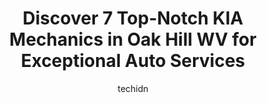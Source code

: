 ---
layout: ampstory
image: https://images.unsplash.com/photo-1598870113763-84b6f70c0fb3?ixlib=rb-4.0.3&ixid=MnwxMjA3fDB8MHxwaG90by1wYWdlfHx8fGVufDB8fHx8&auto=format&fit=crop&w=640&h=853&q=80
author: techidn
featured: false
description: Experience the excellence of automotive service by visiting the 7 best KIA Mechanic in Oak Hill WV, USA. With their expertise, attention to detail, and commitment to customer satisfaction, y
title: Discover 7 Top-Notch KIA Mechanics in Oak Hill WV for Exceptional Auto Services
cover:
   title: Discover 7 Top-Notch KIA Mechanics in Oak Hill WV for Exceptional Auto Services
   subtitle: Rickpate
   background: https://images.unsplash.com/photo-1598870113763-84b6f70c0fb3?ixlib=rb-4.0.3&ixid=MnwxMjA3fDB8MHxwaG90by1wYWdlfHx8fGVufDB8fHx8&auto=format&fit=crop&w=640&h=853&q=80

pages: 
 - layout: thirds
   top: <h1>#1 King Coal Chevrolet Co</h1>
   bottom: "<p>The whole experience was wonderful, from the time Rick Hogan met us and showed us our vehicle to dealing with Ricky Chancey in finance. Both these men were awesome to dea</p>"
   background: https://www.knot35.com/toplist/wp-content/uploads/2023/06/best-kia-mechanic-1-in-oak-hill-wv-1685837017.jpeg
   backgroundblur: true
 - layout: thirds
   top: <h1>#2 Friendship Kia of Beckley</h1>
   bottom: "<p>111 Midtown Ave, Mt Hope, WV 25880, United States</p>"
   background: https://www.knot35.com/toplist/wp-content/uploads/2023/06/best-kia-mechanic-2-in-oak-hill-wv-1685837017.jpeg
   cta:
      link: https://www.knot35.com/toplist/discover-7-top-notch-kia-mechanics-in-oak-hill-wv-for-exceptional-auto-services/
      text: Discover 7 Top-Notch KIA Mechanics in Oak Hill WV for Exceptional Auto Services
 - layout: thirds
   top: <h1>#3 Advance Auto Parts</h1>
   bottom: "<p>1650 Main St E, Oak Hill, WV 25901, United States</p>"
   background: https://www.knot35.com/toplist/wp-content/uploads/2023/06/best-kia-mechanic-3-in-oak-hill-wv-1685837018.jpeg
   cta:
      link: https://www.knot35.com/toplist/discover-7-top-notch-kia-mechanics-in-oak-hill-wv-for-exceptional-auto-services/
      text: Discover 7 Top-Notch KIA Mechanics in Oak Hill WV for Exceptional Auto Services
 - layout: thirds
   top: <h1>#4 AutoZone Auto Parts</h1>
   bottom: "<p>375 Mall Rd, Oak Hill, WV 25901, United States</p>"
   background: https://images.unsplash.com/photo-1533998839656-76f5e4b2bccb?ixlib=rb-4.0.3&ixid=MnwxMjA3fDB8MHxwaG90by1wYWdlfHx8fGVufDB8fHx8&auto=format&fit=crop&w=640&h=853&q=80
   cta:
      link: https://www.knot35.com/toplist/discover-7-top-notch-kia-mechanics-in-oak-hill-wv-for-exceptional-auto-services/
      text: Discover 7 Top-Notch KIA Mechanics in Oak Hill WV for Exceptional Auto Services
 - layout: thirds
   top: <h1>#5 DTE Repair & Towing</h1>
   bottom: "<p>1101 Main St E, Oak Hill, WV 25901, United States</p>"
   background: https://images.unsplash.com/photo-1595364397663-fca4f075d796?ixlib=rb-4.0.3&ixid=MnwxMjA3fDB8MHxwaG90by1wYWdlfHx8fGVufDB8fHx8&auto=format&fit=crop&w=640&h=853&q=80
   cta:
      link: https://www.knot35.com/toplist/discover-7-top-notch-kia-mechanics-in-oak-hill-wv-for-exceptional-auto-services/
      text: Discover 7 Top-Notch KIA Mechanics in Oak Hill WV for Exceptional Auto Services
 - layout: thirds
   top: <h1>#6 Davis Automotive</h1>
   bottom: "<p>500 Main St, Oak Hill, WV 25901, United States</p>"
   background: https://images.unsplash.com/photo-1524169358666-79f22534bc6e?ixlib=rb-4.0.3&ixid=MnwxMjA3fDB8MHxwaG90by1wYWdlfHx8fGVufDB8fHx8&auto=format&fit=crop&w=640&h=853&q=80
   cta:
      link: https://www.knot35.com/toplist/discover-7-top-notch-kia-mechanics-in-oak-hill-wv-for-exceptional-auto-services/
      text: Discover 7 Top-Notch KIA Mechanics in Oak Hill WV for Exceptional Auto Services
 - layout: thirds
   top: <h1>#7 Plateau Auto Repair</h1>
   bottom: "<p>130 Main St, Oak Hill, WV 25901, United States</p>"
   background: https://images.unsplash.com/photo-1553949345-eb786bb3f7ba?ixlib=rb-4.0.3&ixid=MnwxMjA3fDB8MHxwaG90by1wYWdlfHx8fGVufDB8fHx8&auto=format&fit=crop&w=640&h=853&q=80
   cta:
      link: https://www.knot35.com/toplist/discover-7-top-notch-kia-mechanics-in-oak-hill-wv-for-exceptional-auto-services/
      text: Discover 7 Top-Notch KIA Mechanics in Oak Hill WV for Exceptional Auto Services
 - layout: thirds
   middle: Continue reading...
   background: https://images.unsplash.com/photo-1552083974-186346191183?ixlib=rb-4.0.3&ixid=MnwxMjA3fDB8MHxwaG90by1wYWdlfHx8fGVufDB8fHx8&auto=format&fit=crop&w=640&h=853&q=80
   cta:
      link: https://www.knot35.com/toplist/discover-7-top-notch-kia-mechanics-in-oak-hill-wv-for-exceptional-auto-services/
      text: Discover 7 Top-Notch KIA Mechanics in Oak Hill WV for Exceptional Auto Services
      
---